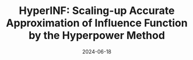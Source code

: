 ---
title: "HyperINF: Scaling-up Accurate Approximation of Influence Function by the Hyperpower Method"
collection: publications
permalink: /publication/2024-07-28-paper-title-number-4
excerpt: 'This paper is about Influence Function on Data Filtering and Data Selection'
date: 2024-06-18
venue: 'Data-centric Machine Learning Research (DMLR) Workshop, ICML'
paperurl: 'https://openreview.net/forum?id=8dEn6YEDv6&referrer=%5BAuthor%20Console%5D(%2Fgroup%3Fid%3DICML.cc%2F2024%2FWorkshop%2FDMLR%2FAuthors%23your-submissions)'
---
